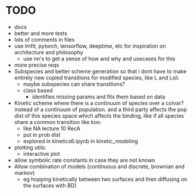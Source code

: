 # TODO

- docs
- better and more tests
- lots of comments in files
- use lmfit, pytorch, tensorflow, deeptime, etc for inspiration on architecture and philosophy
  - use nn's to get a sense of how and why and usecases for this
- more precise reqs
- Subspecies and better scheme generation so that i dont have to make entirely new copied transitions for modified species, like L and Lsil.
  - maybe subspecies can share transitions?
  - class based
    - identifies missing params and fits them based on data
- Kinetic scheme where there is a continuum of species over a colvar? instead of a continuum of population. and a third party affects the pop dist of this species space which affects the binding, like if all species share a common transition like kon.
  - like NA lecture 10 RecA
  - put in prob dist
  - explored in kinetics6.ipynb in kinetic_modeling
- plotting utils:
  - interactive plot
- allow symbolic rate constants in case they are not known
- Allow combination of models (continuous and discrete, brownian and markov)
   - eg hopping kinetically between two surfaces and then diffusing on the surfaces with BD)
